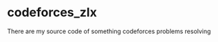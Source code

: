 codeforces_zlx
==============

There are my source code of something codeforces problems resolving 
